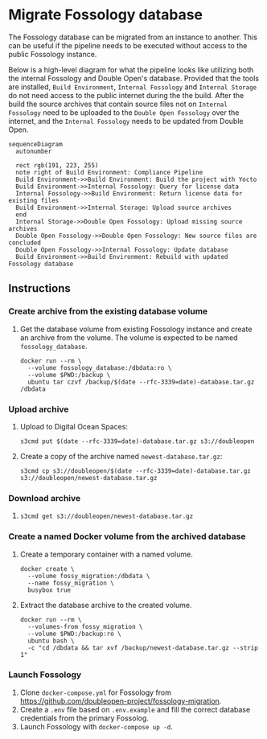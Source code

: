 # Migrate Fossology database

The Fossology database can be migrated from an instance to another. This can be useful if the
pipeline needs to be executed without access to the public Fossology instance.

Below is a high-level diagram for what the pipeline looks like utilizing both the internal Fossology
and Double Open's database. Provided that the tools are installed, `Build Environment`,
`Internal Fossology` and `Internal Storage` do not need access to the public internet during the
the build. After the build the source archives that contain source files not on `Internal Fossology`
need to be uploaded to the `Double Open Fossology` over the internet, and the `Internal Fossology`
needs to be updated from Double Open.

```mermaid
sequenceDiagram
  autonumber

  rect rgb(191, 223, 255)
  note right of Build Environment: Compliance Pipeline
  Build Environment->>Build Environment: Build the project with Yocto
  Build Environment->>Internal Fossology: Query for license data
  Internal Fossology->>Build Environment: Return license data for existing files
  Build Environment->>Internal Storage: Upload source archives
  end
  Internal Storage->>Double Open Fossology: Upload missing source archives
  Double Open Fossology->>Double Open Fossology: New source files are concluded
  Double Open Fossology->>Internal Fossology: Update database
  Build Environment->>Build Environment: Rebuild with updated Fossology database
```

## Instructions

### Create archive from the existing database volume

1. Get the database volume from existing Fossology instance and create an archive from the volume.
   The volume is expected to be named `fossology_database`.

   ```console
   docker run --rm \
     --volume fossology_database:/dbdata:ro \
     --volume $PWD:/backup \
     ubuntu tar czvf /backup/$(date --rfc-3339=date)-database.tar.gz /dbdata
   ```

### Upload archive

1. Upload to Digital Ocean Spaces:

   ```console
   s3cmd put $(date --rfc-3339=date)-database.tar.gz s3://doubleopen
   ```

2. Create a copy of the archive named `newest-database.tar.gz`:

   ```console
   s3cmd cp s3://doubleopen/$(date --rfc-3339=date)-database.tar.gz s3://doubleopen/newest-database.tar.gz
   ```

### Download archive

1. `s3cmd get s3://doubleopen/newest-database.tar.gz`

### Create a named Docker volume from the archived database

1. Create a temporary container with a named volume.

   ```console
   docker create \
     --volume fossy_migration:/dbdata \
     --name fossy_migration \
     busybox true
   ```

2. Extract the database archive to the created volume.

   ```console
   docker run --rm \
     --volumes-from fossy_migration \
     --volume $PWD:/backup:ro \
     ubuntu bash \
     -c "cd /dbdata && tar xvf /backup/newest-database.tar.gz --strip 1"
   ```

### Launch Fossology

1. Clone `docker-compose.yml` for Fossology from <https://github.com/doubleopen-project/fossology-migration>.
2. Create a `.env` file based on `.env.example` and fill the correct database credentials from the
   primary Fossolog.
3. Launch Fossology with `docker-compose up -d`.
